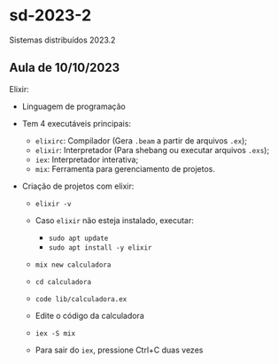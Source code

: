 # sd-2023-2
Sistemas distribuídos 2023.2


## Aula de 10/10/2023

Elixir:
- Linguagem de programação
- Tem 4 executáveis principais:
  - `elixirc`: Compilador (Gera `.beam` a partir de arquivos `.ex`);
  - `elixir`: Interpretador (Para shebang ou executar arquivos `.exs`);
  - `iex`: Interpretador interativa;
  - `mix`: Ferramenta para gerenciamento de projetos.

- Criação de projetos com elixir:

  - `elixir -v`
  - Caso `elixir` não esteja instalado, executar:

    - `sudo apt update`
    - `sudo apt install -y elixir`

  - `mix new calculadora`
  - `cd calculadora`
  - `code lib/calculadora.ex`
  - Edite o código da calculadora
  - `iex -S mix`
  - Para sair do `iex`, pressione Ctrl+C duas vezes
